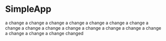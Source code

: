 # SimpleApp
a change
a change
a change
a change
a change
a change
a change
a change
a change
a change
a change
a change
a change
a change
a change
a change
a change
a change
changed
